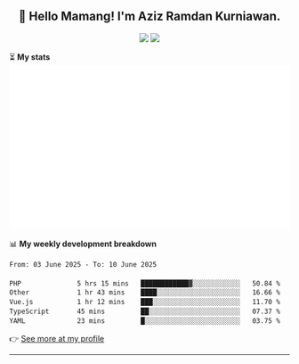 <h2 align="center">👋 Hello Mamang! I'm Aziz Ramdan Kurniawan.</h2>  
<p align="center">
  <img src="https://komarev.com/ghpvc/?username=azizramdan">
  <img src="https://wakatime.com/badge/user/90056fa0-4c31-4eca-954e-2a3ac05896f9.svg">
</p>
    
⏳ **My stats**  
![](https://raw.githubusercontent.com/azizramdan/github-stats/master/generated/overview.svg#gh-dark-mode-only)

📊 **My weekly development breakdown**
<!--START_SECTION:waka-->

```txt
From: 03 June 2025 - To: 10 June 2025

PHP              5 hrs 15 mins   ████████████▓░░░░░░░░░░░░   50.84 %
Other            1 hr 43 mins    ████░░░░░░░░░░░░░░░░░░░░░   16.66 %
Vue.js           1 hr 12 mins    ███░░░░░░░░░░░░░░░░░░░░░░   11.70 %
TypeScript       45 mins         ██░░░░░░░░░░░░░░░░░░░░░░░   07.37 %
YAML             23 mins         █░░░░░░░░░░░░░░░░░░░░░░░░   03.75 %
```

<!--END_SECTION:waka-->
👉 [See more at my profile](https://wakatime.com/@azizramdan)
***
